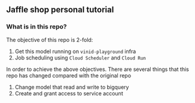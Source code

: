 ## Jaffle shop personal tutorial

### What is in this repo?
The objective of this repo is 2-fold:
1. Get this model running on `vinid-playground` infra
2. Job scheduling using `Cloud Scheduler` and `Cloud Run`

In order to achieve the above objectives. There are several things that this repo has changed compared with the original
repo
1. Change model that read and write to bigquery
2. Create and grant access to service account
